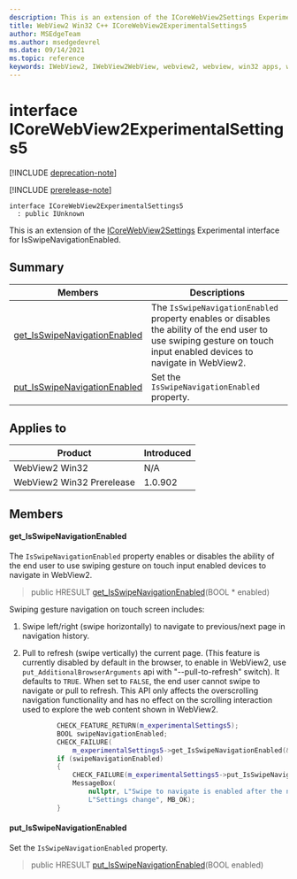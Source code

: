 ```yaml
---
description: This is an extension of the ICoreWebView2Settings Experimental interface for IsSwipeNavigationEnabled.
title: WebView2 Win32 C++ ICoreWebView2ExperimentalSettings5
author: MSEdgeTeam
ms.author: msedgedevrel
ms.date: 09/14/2021
ms.topic: reference
keywords: IWebView2, IWebView2WebView, webview2, webview, win32 apps, win32, edge, ICoreWebView2, ICoreWebView2Controller, browser control, edge html, ICoreWebView2ExperimentalSettings5
---
```


# interface ICoreWebView2ExperimentalSettings5

[!INCLUDE [deprecation-note](../includes/deprecation-note.md)]

[!INCLUDE [prerelease-note](../includes/prerelease-note.md)]

```
interface ICoreWebView2ExperimentalSettings5
  : public IUnknown
```

This is an extension of the [ICoreWebView2Settings](icorewebview2settings.md) Experimental interface for IsSwipeNavigationEnabled.

## Summary

 Members                        | Descriptions
--------------------------------|---------------------------------------------
[get_IsSwipeNavigationEnabled](#get_isswipenavigationenabled) | The `IsSwipeNavigationEnabled` property enables or disables the ability of the end user to use swiping gesture on touch input enabled devices to navigate in WebView2.
[put_IsSwipeNavigationEnabled](#put_isswipenavigationenabled) | Set the `IsSwipeNavigationEnabled` property.

## Applies to

Product                         | Introduced
--------------------------------|---------------------------------------------
WebView2 Win32            |    N/A
WebView2 Win32 Prerelease |    1.0.902

## Members

#### get_IsSwipeNavigationEnabled

The `IsSwipeNavigationEnabled` property enables or disables the ability of the end user to use swiping gesture on touch input enabled devices to navigate in WebView2.

> public HRESULT [get_IsSwipeNavigationEnabled](#get_isswipenavigationenabled)(BOOL * enabled)

Swiping gesture navigation on touch screen includes:

1. Swipe left/right (swipe horizontally) to navigate to previous/next page in navigation history.

1. Pull to refresh (swipe vertically) the current page. (This feature is currently disabled by default in the browser, to enable in WebView2, use `put_AdditionalBrowserArguments` api with "--pull-to-refresh" switch). It defaults to `TRUE`. When set to `FALSE`, the end user cannot swipe to navigate or pull to refresh. This API only affects the overscrolling navigation functionality and has no effect on the scrolling interaction used to explore the web content shown in WebView2.

```cpp
            CHECK_FEATURE_RETURN(m_experimentalSettings5);
            BOOL swipeNavigationEnabled;
            CHECK_FAILURE(
                m_experimentalSettings5->get_IsSwipeNavigationEnabled(&swipeNavigationEnabled));
            if (swipeNavigationEnabled)
            {
                CHECK_FAILURE(m_experimentalSettings5->put_IsSwipeNavigationEnabled(FALSE));
                MessageBox(
                    nullptr, L"Swipe to navigate is enabled after the next navigation.",
                    L"Settings change", MB_OK);
            }
```

#### put_IsSwipeNavigationEnabled

Set the `IsSwipeNavigationEnabled` property.

> public HRESULT [put_IsSwipeNavigationEnabled](#put_isswipenavigationenabled)(BOOL enabled)

